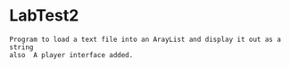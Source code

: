 # LabTest2

	Program to load a text file into an ArayList and display it out as a string 
	also  A player interface added.